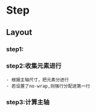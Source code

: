 # Step

## Layout
### step1:

### step2:收集元素进行
    - 根据主轴尺寸，把元素分进行
    - 若设置了no-wrap,则强行分配进第一行

### step3:计算主轴
